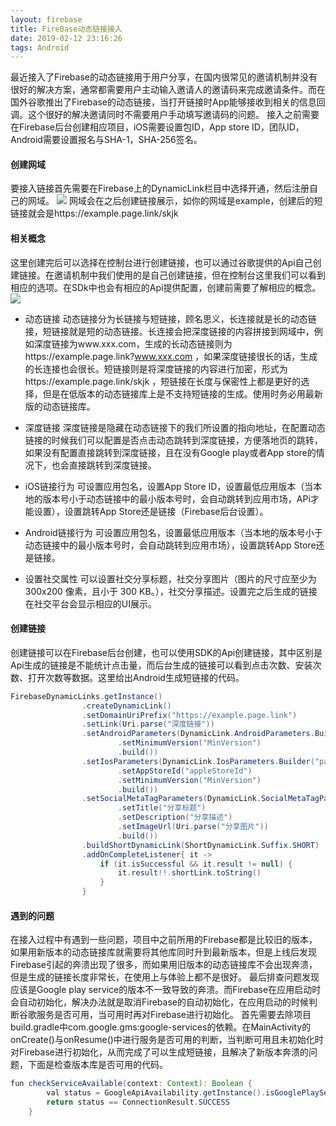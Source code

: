 ```yaml
---
layout: firebase
title: FireBase动态链接接入
date: 2019-02-12 23:16:26
tags: Android
---
```

最近接入了Firebase的动态链接用于用户分享，在国内很常见的邀请机制并没有很好的解决方案，通常都需要用户主动输入邀请人的邀请码来完成邀请条件。而在国外谷歌推出了Firebase的动态链接，当打开链接时App能够接收到相关的信息回调。这个很好的解决邀请同时不需要用户手动填写邀请码的问题。
接入之前需要在Firebase后台创建相应项目，iOS需要设置包ID，App store ID，团队ID，Android需要设置报名与SHA-1，SHA-256签名。

#### 创建网域
要接入链接首先需要在Firebase上的DynamicLink栏目中选择开通，然后注册自己的网域。
![](http://pm8jyj0w6.bkt.clouddn.com/%233-01.png)
网域会在之后创建链接展示，如你的网域是example，创建后的短链接就会是https://example.page.link/skjk

#### 相关概念
这里创建完后可以选择在控制台进行创建链接，也可以通过谷歌提供的Api自己创建链接。在邀请机制中我们使用的是自己创建链接，但在控制台这里我们可以看到相应的选项。在SDk中也会有相应的Api提供配置，创建前需要了解相应的概念。
![](http://pm8jyj0w6.bkt.clouddn.com/%233-02.png)

* 动态链接
动态链接分为长链接与短链接，顾名思义，长连接就是长的动态链接，短链接就是短的动态链接。长连接会把深度链接的内容拼接到网域中，例如深度链接为www.xxx.com，生成的长动态链接则为https://example.page.link?www.xxx.com ，如果深度链接很长的话，生成的长连接也会很长。短链接则是将深度链接的内容进行加密，形式为https://example.page.link/skjk ，短链接在长度与保密性上都是更好的选择，但是在低版本的动态链接库上是不支持短链接的生成。使用时务必用最新版的动态链接库。

* 深度链接
深度链接是隐藏在动态链接下的我们所设置的指向地址，在配置动态链接的时候我们可以配置是否点击动态跳转到深度链接，方便落地页的跳转，如果没有配置直接跳转到深度链接，且在没有Google play或者App store的情况下，也会直接跳转到深度链接。

* iOS链接行为
可设置应用包名，设置App Store ID，设置最低应用版本（当本地的版本号小于动态链接中的最小版本号时，会自动跳转到应用市场，APi才能设置），设置跳转App Store还是链接（Firebase后台设置）。

* Android链接行为
可设置应用包名，设置最低应用版本（当本地的版本号小于动态链接中的最小版本号时，会自动跳转到应用市场），设置跳转App Store还是链接。

* 设置社交属性
可以设置社交分享标题，社交分享图片（图片的尺寸应至少为 300x200 像素，且小于 300 KB。），社交分享描述。设置完之后生成的链接在社交平台会显示相应的UI展示。

#### 创建链接
创建链接可以在Firebase后台创建，也可以使用SDK的Api创建链接，其中区别是Api生成的链接是不能统计点击量，而后台生成的链接可以看到点击次数、安装次数、打开次数等数据。这里给出Android生成短链接的代码。
```Java
FirebaseDynamicLinks.getInstance()
                .createDynamicLink()
                .setDomainUriPrefix("https://example.page.link")
                .setLink(Uri.parse("深度链接"))
                .setAndroidParameters(DynamicLink.AndroidParameters.Builder("packageName")
                        .setMinimumVersion("MinVersion")
                        .build())
                .setIosParameters(DynamicLink.IosParameters.Builder("packageName")
                        .setAppStoreId("appleStoreId")
                        .setMinimumVersion("MinVersion")
                        .build())
                .setSocialMetaTagParameters(DynamicLink.SocialMetaTagParameters.Builder()
                        .setTitle("分享标题")
                        .setDescription("分享描述")
                        .setImageUrl(Uri.parse("分享图片"))
                        .build())
                .buildShortDynamicLink(ShortDynamicLink.Suffix.SHORT)
                .addOnCompleteListener{ it ->
                    if (it.isSuccessful && it.result != null) {
                        it.result!!.shortLink.toString()
                    }
                }
```

#### 遇到的问题
在接入过程中有遇到一些问题，项目中之前所用的Firebase都是比较旧的版本，如果用新版本的动态链接库就需要将其他库同时升到最新版本，但是上线后发现Firebase引起的奔溃出现了很多，而如果用旧版本的动态链接库不会出现奔溃，但是生成的链接长度非常长，在使用上与体验上都不是很好。
最后排查问题发现应该是Google play service的版本不一致导致的奔溃。而Firebase在应用启动时会自动初始化，解决办法就是取消Firebase的自动初始化，在应用启动的时候判断谷歌服务是否可用，当可用时再对Firebase进行初始化。
首先需要去除项目build.gradle中com.google.gms:google-services的依赖。在MainActivity的onCreate()与onResume()中进行服务是否可用的判断，当判断可用且未初始化时对Firebase进行初始化，从而完成了可以生成短链接，且解决了新版本奔溃的问题，下面是检查版本库是否可用的代码。
```Java
fun checkServiceAvailable(context: Context): Boolean {
        val status = GoogleApiAvailability.getInstance().isGooglePlayServicesAvailable(context)
        return status == ConnectionResult.SUCCESS
    }
```


